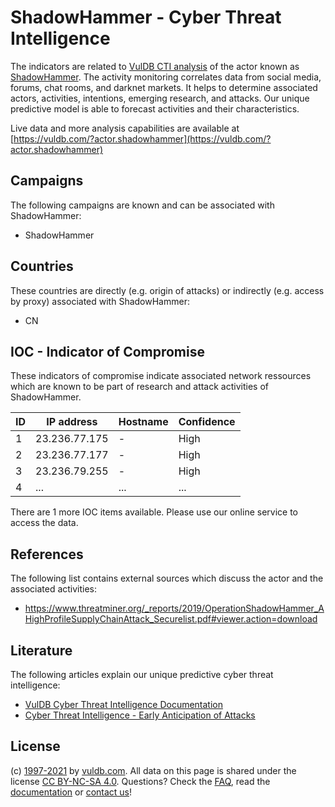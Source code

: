 # ShadowHammer - Cyber Threat Intelligence

The indicators are related to [VulDB CTI analysis](https://vuldb.com/?doc.cti) of the actor known as [ShadowHammer](https://vuldb.com/?actor.shadowhammer). The activity monitoring correlates data from social media, forums, chat rooms, and darknet markets. It helps to determine associated actors, activities, intentions, emerging research, and attacks. Our unique predictive model is able to forecast activities and their characteristics.

Live data and more analysis capabilities are available at [https://vuldb.com/?actor.shadowhammer](https://vuldb.com/?actor.shadowhammer)

## Campaigns

The following campaigns are known and can be associated with ShadowHammer:

* ShadowHammer

## Countries

These countries are directly (e.g. origin of attacks) or indirectly (e.g. access by proxy) associated with ShadowHammer:

* CN

## IOC - Indicator of Compromise

These indicators of compromise indicate associated network ressources which are known to be part of research and attack activities of ShadowHammer.

ID | IP address | Hostname | Confidence
-- | ---------- | -------- | ----------
1 | 23.236.77.175 | - | High
2 | 23.236.77.177 | - | High
3 | 23.236.79.255 | - | High
4 | ... | ... | ...

There are 1 more IOC items available. Please use our online service to access the data.

## References

The following list contains external sources which discuss the actor and the associated activities:

* https://www.threatminer.org/_reports/2019/OperationShadowHammer_AHighProfileSupplyChainAttack_Securelist.pdf#viewer.action=download

## Literature

The following articles explain our unique predictive cyber threat intelligence:

* [VulDB Cyber Threat Intelligence Documentation](https://vuldb.com/?doc.cti)
* [Cyber Threat Intelligence - Early Anticipation of Attacks](https://www.scip.ch/en/?labs.20201022)

## License

(c) [1997-2021](https://vuldb.com/?doc.changelog) by [vuldb.com](https://vuldb.com/?doc.about). All data on this page is shared under the license [CC BY-NC-SA 4.0](https://creativecommons.org/licenses/by-nc-sa/4.0/). Questions? Check the [FAQ](https://vuldb.com/?doc.faq), read the [documentation](https://vuldb.com/?doc) or [contact us](https://vuldb.com/?contact)!
